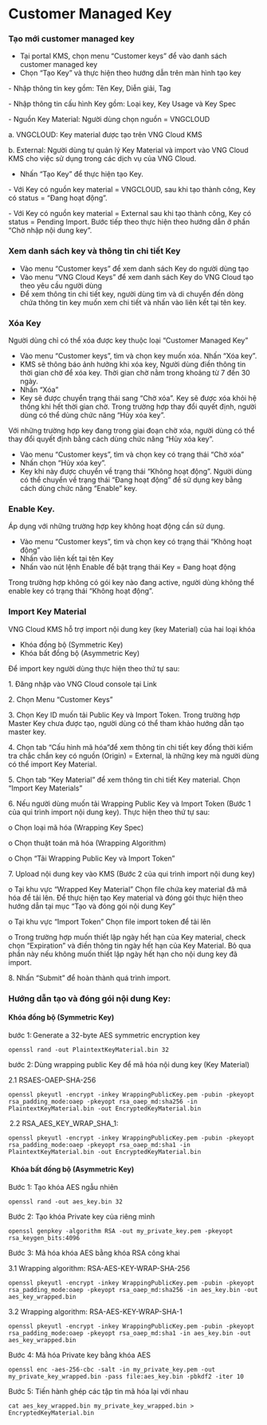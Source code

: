 # Customer Managed Key

### Tạo mới customer managed key

* Tại portal KMS, chọn menu “Customer keys” để vào danh sách customer managed key
* Chọn “Tạo Key” và thực hiện theo hướng dẫn trên màn hình tạo key

\-        Nhập thông tin key gồm: Tên Key, Diễn giải, Tag

\-        Nhập thông tin cấu hình Key gồm: Loại key, Key Usage và Key Spec

\-        Nguồn Key Material: Người dùng chọn nguồn = VNGCLOUD

&#x20;               a.      VNGCLOUD: Key material được tạo trên VNG Cloud KMS

&#x20;               b.     External: Người dùng tự quản lý Key Material và import vào VNG Cloud KMS cho việc sử dụng trong các dịch vụ của VNG Cloud.

* Nhấn “Tạo Key” để thực hiện tạo Key.

&#x20; \- Với Key có nguồn key material = VNGCLOUD, sau khi tạo thành công, Key có status = “Đang hoạt động”.

&#x20; \- Với Key có nguồn key material = External sau khi tạo thành công, Key có status = Pending Import. Bước tiếp theo thực hiện theo hướng dẫn ở phần “Chờ nhập nội dung key”.

### Xem danh sách key và thông tin chi tiết Key

* Vào menu “Customer keys” để xem danh sách Key do người dùng tạo
* Vào menu “VNG Cloud Keys” để xem danh sách Key do VNG Cloud tạo theo yêu cầu người dùng
* Để xem thông tin chi tiết key, người dùng tìm và di chuyển đến dòng chứa thông tin key muốn xem chi tiết và nhấn vào liên kết tại tên key.

### Xóa Key

Người dùng chỉ có thể xóa được key thuộc loại “Customer Managed Key”

* Vào menu “Customer keys”, tìm và chọn key muốn xóa. Nhấn “Xóa key”.
* KMS sẽ thông báo ảnh hưởng khi xóa key, Người dùng điền thông tin thời gian chờ để xóa key. Thời gian chờ nằm trong khoảng từ 7 đến 30 ngày.
* Nhấn “Xóa”
* Key sẽ được chuyển trạng thái sang “Chờ xóa”. Key sẽ được xóa khỏi hệ thống khi hết thời gian chờ. Trong trường hợp thay đổi quyết định, người dùng có thể dùng chức năng “Hủy xóa key”.

Với những trường hợp key đang trong giai đoạn chờ xóa, người dùng có thể thay đổi quyết định bằng cách dùng chức năng “Hủy xóa key”.

* Vào menu “Customer keys”, tìm và chọn key có trạng thái “Chờ xóa”
* Nhấn chọn “Hủy xóa key”.
* Key khi này được chuyển về trạng thái “Không hoạt động”. Người dùng có thể chuyển về trạng thái “Đang hoạt động” để sử dụng key bằng cách dùng chức năng “Enable” key.

### Enable Key.

Áp dụng với những trường hợp key không hoạt động cần sử dụng.

* Vào menu “Customer keys”, tìm và chọn key có trạng thái “Không hoạt động”
* Nhấn vào liên kết tại tên Key
* Nhấn vào nút lệnh Enable để bật trạng thái Key = Đang hoạt động

Trong trường hợp không có gói key nào đang active, người dùng không thể enable key có trạng thái “Không hoạt động”.

### Import Key Material

&#x20;VNG Cloud KMS hỗ trợ import nội dung key (key Material) của hai loại khóa&#x20;

* Khóa đồng bộ (Symmetric Key)&#x20;
* Khóa bất đồng bộ (Asymmetric Key)&#x20;

Để import key người dùng thực hiện theo thứ tự sau:&#x20;

&#x20;1\.      Đăng nhập vào VNG Cloud console tại Link&#x20;

2\.      Chọn Menu “Customer Keys”&#x20;

3\.      Chọn Key ID muốn tải Public Key và Import Token. Trong trường hợp Master Key chưa được tạo, người dùng có thể tham khảo hướng dẫn tạo master key.&#x20;

4\.      Chọn tab “Cấu hình mã hóa”để xem thông tin chi tiết key đồng thời kiểm tra chắc chắn key có nguồn (Origin) = External, là những key mà người dùng có thể import Key Material.&#x20;

5\.      Chọn tab “Key Material” để xem thông tin chi tiết Key material. Chọn “Import Key Materials”&#x20;

6\.      Nếu người dùng muốn tải Wrapping Public Key và Import Token (Bước 1 của qui trình import nội dung key). Thực hiện theo thứ tự sau:&#x20;

&#x20;    o   Chọn loại mã hóa (Wrapping Key Spec)&#x20;

&#x20;    o   Chọn thuật toán mã hóa (Wrapping Algorithm)&#x20;

&#x20;    o   Chọn “Tải Wrapping Public Key và Import Token”&#x20;

7\.      Upload nội dung key vào KMS (Bước 2 của qui trình import nội dung key)&#x20;

&#x20;    o   Tại khu vực “Wrapped Key Material” Chọn file chứa key material đã mã hóa để tải lên. Để thực hiện tạo Key material và đóng gói thực hiện theo hướng dẫn tại mục “Tạo và đóng gói nội dung Key”&#x20;

&#x20;    o   Tại khu vực “Import Token” Chọn file import token để tải lên&#x20;

&#x20;    o   Trong trường hợp muốn thiết lập ngày hết hạn của Key material, check chọn “Expiration” và điền thông tin ngày hết hạn của Key Material. Bỏ qua phần này nếu không muốn thiết lập ngày hết hạn cho nội dung key đã import.&#x20;

8\.      Nhấn “Submit” để hoàn thành quá trình import.&#x20;

### &#x20;Hướng dẫn tạo và đóng gói nội dung Key:&#x20;

#### Khóa đồng bộ (Symmetric Key)&#x20;

bước 1: Generate a 32-byte AES symmetric encryption key&#x20;

```
openssl rand -out PlaintextKeyMaterial.bin 32  
```

bước 2: Dùng wrapping public Key để mã hóa nội dung key (Key Material)&#x20;

2.1 RSAES-OAEP-SHA-256&#x20;

```
openssl pkeyutl -encrypt -inkey WrappingPublicKey.pem -pubin -pkeyopt rsa_padding_mode:oaep -pkeyopt rsa_oaep_md:sha256 -in PlaintextKeyMaterial.bin -out EncryptedKeyMaterial.bin 
```

 2.2 RSA\_AES\_KEY\_WRAP\_SHA\_1:&#x20;

```
openssl pkeyutl -encrypt -inkey WrappingPublicKey.pem -pubin -pkeyopt rsa_padding_mode:oaep -pkeyopt rsa_oaep_md:sha1 -in PlaintextKeyMaterial.bin -out EncryptedKeyMaterial.bin
```

####   Khóa bất đồng bộ (Asymmetric Key)&#x20;

&#x20;Bước 1: Tạo khóa AES ngẫu nhiên&#x20;

```
openssl rand -out aes_key.bin 32 
```

Bước 2: Tạo khóa Private key của riêng mình&#x20;

```
openssl genpkey -algorithm RSA -out my_private_key.pem -pkeyopt rsa_keygen_bits:4096
```

Bước 3: Mã hóa khóa AES bằng khóa RSA công khai&#x20;

3.1 Wrapping algorithm: RSA-AES-KEY-WRAP-SHA-256&#x20;

```
openssl pkeyutl -encrypt -inkey WrappingPublicKey.pem -pubin -pkeyopt rsa_padding_mode:oaep -pkeyopt rsa_oaep_md:sha256 -in aes_key.bin -out aes_key_wrapped.bin
```

3.2 Wrapping algorithm: RSA-AES-KEY-WRAP-SHA-1&#x20;

```
openssl pkeyutl -encrypt -inkey WrappingPublicKey.pem -pubin -pkeyopt rsa_padding_mode:oaep -pkeyopt rsa_oaep_md:sha1 -in aes_key.bin -out aes_key_wrapped.bin
```

Bước 4: Mã hóa Private key bằng khóa AES&#x20;

```
openssl enc -aes-256-cbc -salt -in my_private_key.pem -out my_private_key_wrapped.bin -pass file:aes_key.bin -pbkdf2 -iter 10 
```

Bước 5: Tiến hành ghép các tập tin mã hóa lại với nhau&#x20;

```
cat aes_key_wrapped.bin my_private_key_wrapped.bin > EncryptedKeyMaterial.bin 
```

